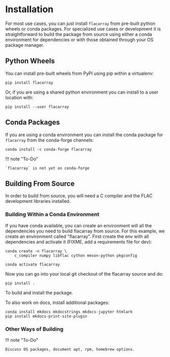 # Installation

For most use cases, you can just install `flacarray` from pre-built python
wheels or conda packages. For specialized use cases or development it is
straightforward to build the package from source using either a conda
environment for dependencies or with those obtained through your OS package
manager.

## Python Wheels

You can install pre-built wheels from PyPI using pip within a virtualenv:

    pip install flacarray

Or, if you are using a shared python environment you can install to a user
location with:

    pip install --user flacarray

## Conda Packages

If you are using a conda environment you can install the conda package for
`flacarray` from the conda-forge channels:

    conda install -c conda-forge flacarray

!!! note "To-Do"

    `flacarray` is not yet on conda-forge

## Building From Source

In order to build from source, you will need a C compiler and the FLAC
development libraries installed.

### Building Within a Conda Environment

If you have conda available, you can create an environment will all the
dependencies you need to build flacarray from source. For this example, we
create an environment called "flacarray". First create the env with all
dependencies and activate it (FIXME, add a requirements file for dev):

    conda create -n flacarray \
        c_compiler numpy libflac cython meson-python pkgconfig

    conda activate flacarray

Now you can go into your local git checkout of the flacarray source and do:

    pip install .

To build and install the package.

To also work on docs, install additional packages:

    conda install mkdocs mkdocstrings mkdocs-jupyter htmlark
    pip install mkdocs-print-site-plugin

### Other Ways of Building

!!! note "To-Do"

    Discuss OS packages, document apt, rpm, homebrew options.
